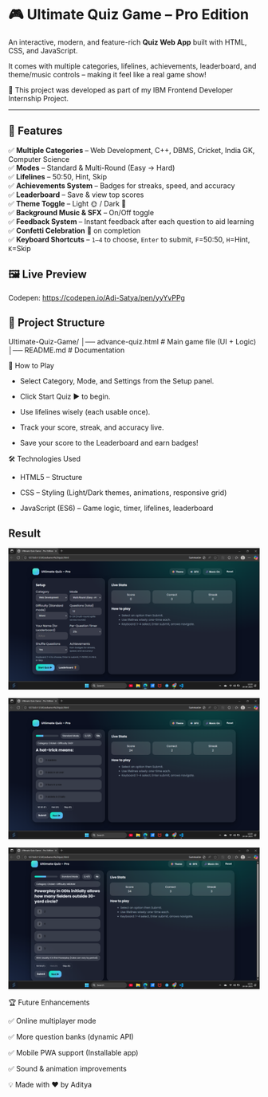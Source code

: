 # 🎮 Ultimate Quiz Game – Pro Edition  

An interactive, modern, and feature-rich **Quiz Web App** built with HTML, CSS, and JavaScript. 
 
It comes with multiple categories, lifelines, achievements, leaderboard, and theme/music controls – making it feel like a real game show!  

📌 This project was developed as part of my IBM Frontend Developer Internship Project.  

---

## 🚀 Features  

  ✅ **Multiple Categories** – Web Development, C++, DBMS, Cricket, India GK, Computer Science  
  ✅ **Modes** – Standard & Multi-Round (Easy → Hard)  
  ✅ **Lifelines** – 50:50, Hint, Skip  
  ✅ **Achievements System** – Badges for streaks, speed, and accuracy  
  ✅ **Leaderboard** – Save & view top scores  
  ✅ **Theme Toggle** – Light 🌞 / Dark 🌙  
  ✅ **Background Music & SFX** – On/Off toggle  
  ✅ **Feedback System** – Instant feedback after each question to aid learning  
  ✅ **Confetti Celebration** 🎉 on completion  
  ✅ **Keyboard Shortcuts** – `1–4` to choose, `Enter` to submit, `F`=50:50, `H`=Hint, `K`=Skip  

## 🖼️ Live Preview   
Codepen: https://codepen.io/Adi-Satya/pen/yyYvPPg


## 📂 Project Structure  

Ultimate-Quiz-Game/
│── advance-quiz.html # Main game file (UI + Logic)
│── README.md # Documentation

🎯 How to Play

   - Select Category, Mode, and Settings from the Setup panel.

   - Click Start Quiz ▶ to begin.

   - Use lifelines wisely (each usable once).

   - Track your score, streak, and accuracy live.

   - Save your score to the Leaderboard and earn badges!

🛠️ Technologies Used

   - HTML5 – Structure

   - CSS – Styling (Light/Dark themes, animations, responsive grid)

   - JavaScript (ES6) – Game logic, timer, lifelines, leaderboard

## Result

![image url](https://github.com/kumaradi9508/Ultimate-Quiz-Game---Pro-Edition/blob/3d01a8dfe7823c6cd8eb6068df24ce82c4fe926e/Screenshot%202025-09-19%20122008.png)

![image url](https://github.com/kumaradi9508/Ultimate-Quiz-Game---Pro-Edition/blob/5860bd21135b3dfca14dc29dddac641acff43400/Screenshot%202025-09-19%20122049.png)

![image url](https://github.com/kumaradi9508/Ultimate-Quiz-Game---Pro-Edition/blob/239fafa36a3603f40e299077239f3eb58617a643/Screenshot%202025-09-19%20122110.png)

🏆 Future Enhancements

   ✅ Online multiplayer mode

   ✅ More question banks (dynamic API)

   ✅ Mobile PWA support (Installable app)

   ✅ Sound & animation improvements

💡 Made with ❤️ by Aditya
 

